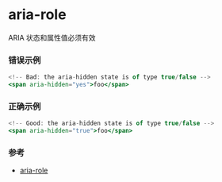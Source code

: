 # aria-role

ARIA 状态和属性值必须有效

### 错误示例

```jsx
<!-- Bad: the aria-hidden state is of type true/false -->
<span aria-hidden="yes">foo</span>
```

### 正确示例

```jsx
<!-- Good: the aria-hidden state is of type true/false -->
<span aria-hidden="true">foo</span>
```

### 参考

- [aria-role](https://github.com/jsx-eslint/eslint-plugin-react/blob/c42b624d0fb9ad647583a775ab9751091eec066f/docs/rules/aria-role)
